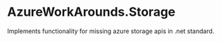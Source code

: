 # AzureWorkArounds.Storage
Implements functionality for missing azure storage apis in .net standard.
